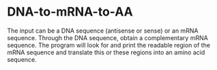 # DNA-to-mRNA-to-AA
The input can be a DNA sequence (antisense or sense) or an mRNA sequence. Through the DNA sequence, obtain a complementary mRNA sequence. The program will look for and print the readable region of the mRNA sequence and translate this or these regions into an amino acid sequence.
